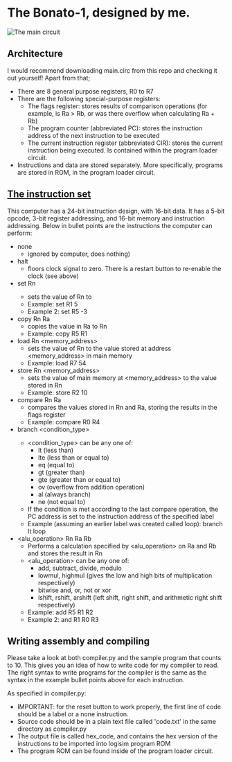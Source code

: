 # The Bonato-1, designed by me.
![The main circuit](https://github.com/MarcoBonato09/bonato-1/assets/99590461/6d87c66b-9f15-4024-96ad-1364c2dac223)

## Architecture
I would recommend downloading main.circ from this repo and checking it out yourself! Apart from that;
  - There are 8 general purpose registers, R0 to R7
  - There are the following special-purpose registers:
      - The flags register: stores results of comparison operations (for example, is Ra > Rb, or was there overflow when calculating Ra + Rb)
      - The program counter (abbreviated PC): stores the instruction address of the next instruction to be executed
      - The current instruction register (abbreviated CIR): stores the current instruction being executed. Is contained within the program loader circuit.
  - Instructions and data are stored separately. More specifically, programs are stored in ROM, in the program loader circuit.

## [The instruction set](https://docs.google.com/spreadsheets/d/1MOb1YVkWXCrEX2oYxiGSCioapgrsqMv9-_7IW9adN6s/edit?usp=sharing)
  This computer has a 24-bit instruction design, with 16-bit data. It has a 5-bit opcode, 3-bit register addressing, and 16-bit memory and instruction addressing.
  Below in bullet points are the instructions the computer can perform:
  - none
      - ignored by computer, does nothing)
  - halt
     - floors clock signal to zero. There is a restart button to re-enable the clock (see above)
  - set Rn <value>
     - sets the value of Rn to <value>
     - Example: set R1 5
     - Example 2: set R5 -3
  - copy Rn Ra
     - copies the value in Ra to Rn
     - Example: copy R5 R1
  - load Rn <memory_address>
     - sets the value of Rn to the value stored at address <memory_address> in main memory
     - Example: load R7 54
  - store Rn <memory_address>
     - sets the value of main memory at <memory_address> to the value stored in Rn
     - Example: store R2 10
  - compare Rn Ra
     - compares the values stored in Rn and Ra, storing the results in the flags register
     - Example: compare R0 R4
  - branch <condition_type> <label>
     - <condition_type> can be any one of:
        - lt (less than)
        - lte (less than or equal to)
        - eq (equal to)
        - gt (greater than)
        - gte (greater than or equal to)
        - ov (overflow from addition operation)
        - al (always branch)
        - ne (not equal to)
     - If the condition is met according to the last compare operation, the PC address is set to the instruction address of the specified label
     - Example (assuming an earlier label was created called loop): branch lt loop
  - <alu_operation> Rn Ra Rb
     - Performs a calculation specified by <alu_operation> on Ra and Rb and stores the result in Rn
     - <alu_operation> can be any one of:
         - add, subtract, divide, modulo
         - lowmul, highmul (gives the low and high bits of multiplication respectively)
         - bitwise and, or, not or xor
         - lshift, rshift, arshift (left shift, right shift, and arithmetic right shift respectively)
     - Example: add R5 R1 R2
     - Example 2: and R1 R0 R3

## Writing assembly and compiling
Please take a look at both compiler.py and the sample program that counts to 10. This gives you an idea of how to write code for my compiler to read.
The right syntax to write programs for the compiler is the same as the syntax in the example bullet points above for each instruction.

As specified in compiler.py:
  - IMPORTANT: for the reset button to work properly, the first line of code should be a label or a none instruction.
  - Source code should be in a plain text file called 'code.txt' in the same directory as compiler.py
  - The output file is called hex_code, and contains the hex version of the instructions to be imported into logisim program ROM
  - The program ROM can be found inside of the program loader circuit.
